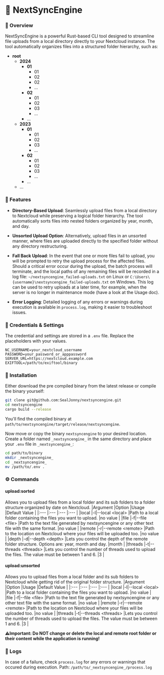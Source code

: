 # 🚀 NextSyncEngine

### 📖 Overview

NextSyncEngine is a powerful Rust-based CLI tool designed to streamline file uploads from a local directory directly to your Nextcloud instance. The tool automatically organizes files into a structured folder hierarchy, such as:

- **root**
  - **2024**
    - **01**
      - 01
      - 02
      - 02
      - ...
    - **02**
      - 01
      - 02
      - 03
      - ...
    - ...
  - **2023**
    - **01**
      - 01
      - 02
      - 03
      - ...
    - **02**
      - 01
      - 02
      - 03
      - ...
    - ...
  - ...


### 🚀 Features

- **Directory-Based Upload**: Seamlessly upload files from a local directory to Nextcloud while preserving a logical folder hierarchy. The tool automatically sorts files into nested folders organized by year, month, and day.

- **Unsorted Upload Option**: Alternatively, upload files in an unsorted manner, where files are uploaded directly to the specified folder without any directory restructuring.

- **Fall Back Upload**: In the event that one or more files fail to upload, you will be prompted to retry the upload process for the affected files. Should a critical error occur during the upload, the batch process will terminate, and the local paths of any remaining files will be recorded in a log file: `~/nextsyncengine_failed-uploads.txt` on Linux or `C:\Users\{username}\nextsyncengine_failed-uploads.txt` on Windows. This log can be used to retry uploads at a later time, for example, when the server is no longer in maintenance mode (have a look at the Usage doc).

- **Error Logging**: Detailed logging of any errors or warnings during execution is available in `process.log`, making it easier to troubleshoot issues.

### 🔐 Credentials & Settings
The credential and settings  are stored in a `.env` file. Replace the placeholders with your values.

```plaintext
NC_USERNAME=your_nextcloud_username
PASSWORD=your_password_or_apppassword
SERVER_URL=https://nextcloud.example.com
EXIFTOOL=/path/to/exiftool/binary
```

### 🔧 Installation
Either download the pre compiled binary from the latest release or compile the binary yourself:
```bash
git clone git@github.com:SealJonny/nextsyncengine.git
cd nextsyncengine
cargo build --release
```
You'll find the compiled binary at `path/to/nextsyncengine/target/release/nextsyncengine`.

Now move or copy the binary `nextsyncengine` to your desired location.
Create a folder named `_nextsyncengine_` in the same directory and place your `.env` file in `_nextsyncengine_`:
```bash
cd path/to/binary
mkdir _nextsyncengine_
cd _nextsyncengine_
mv /path/to/.env .
```

### ⚙️ Commands
#### upload:sorted
Allows you to upload files from a local folder and its sub folders to a folder structure organized by date on Nextcloud.
|Argument     |Option                                   |Usage                                                                                                |Default Value  |
|:---         |:---                                     |:---                                                                                                 |:---           |
|local        |-l\|--local &lt;local&gt;                |Path to a local folder containing the files you want to upload.                                      |no value       |
|file         |-f\|--file &lt;file&gt;                  |Path to the text file generated by nextsyncengine or any other text file with the same format.       |no value       |
|remote       |-r\|--remote &lt;remote&gt;              |Path to the location on Nextcloud where your files will be uploaded too.                             |no value       |
|depth        |-d\|--depth &lt;depth&gt;                |Lets you control the depth of the remote folder structure. Options are: year, month and day.        |month          |
|threads      |-t\|--threads &lt;threads&gt;            |Lets you control the number of threads used to upload the files. The value must be between 1 and 6. |3              |

#### upload:unsorted
Allows you to upload files from a local folder and its sub folders to Nextcloud while getting rid of the original folder structure.
|Argument     |Option                                   |Usage                                                                                                |Default Value  |
|:---         |:---                                     |:---                                                                                                 |:---           |
|local        |-l\|--local &lt;local&gt;                |Path to a local folder containing the files you want to upload.                                      |no value       |
|file         |-f\|--file &lt;file&gt;                  |Path to the text file generated by nextsyncengine or any other text file with the same format.       |no value       |
|remote       |-r\|--remote &lt;remote&gt;              |Path to the location on Nextcloud where your files will be uploaded too.                             |no value       |
|threads      |-t\|--threads &lt;threads&gt;            |Lets you control the number of threads used to upload the files. The value must be between 1 and 6. |3              |

 **⚠️Important: Do NOT change or delete the local and remote root folder or their content while the application is running!**


### 📜 Logs
In case of a failure, check `process.log` for any errors or warnings that occured during execution.
Path: `/path/to/_nextsyncengine_/process.log`
